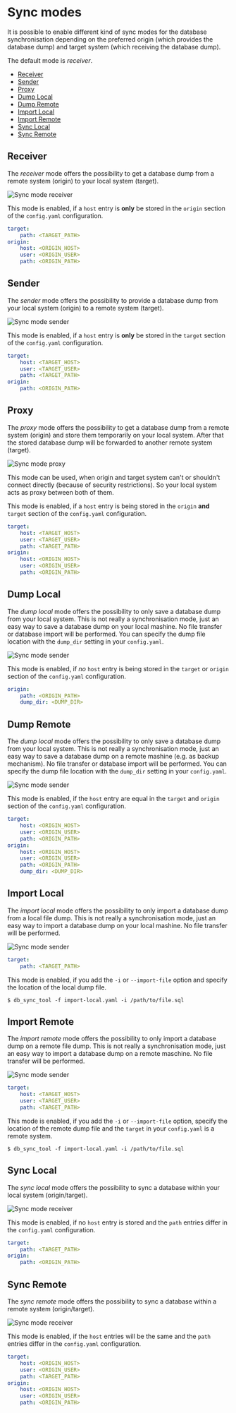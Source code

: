 # Sync modes

It is possible to enable different kind of sync modes for the database synchronisation depending on the preferred origin (which provides the database dump) and target system (which receiving the database dump). 

The default mode is _receiver_. 

- [Receiver](#sm-receiver)
- [Sender](#sm-sender)
- [Proxy](#sm-proxy)
- [Dump Local](#sm-dump-local)
- [Dump Remote](#sm-dump-remote)
- [Import Local](#sm-import-local)
- [Import Remote](#sm-import-remote)
- [Sync Local](#sm-sync-local)
- [Sync Remote](#sm-sync-remote)

<a name="sm-receiver"></a>
## Receiver

The _receiver_ mode offers the possibility to get a database dump from a remote system (origin) to your local system (target). 

![Sync mode receiver](images/sm-receiver.png)

This mode is enabled, if a `host` entry is __only__ be stored in the `origin` section of the `config.yaml` configuration.

```yaml
target:
    path: <TARGET_PATH>
origin:
    host: <ORIGIN_HOST>
    user: <ORIGIN_USER>
    path: <ORIGIN_PATH>
```

<a name="sm-sender"></a>
## Sender

The _sender_ mode offers the possibility to provide a database dump from your local system (origin) to a remote system (target). 

![Sync mode sender](images/sm-sender.png)

This mode is enabled, if a `host` entry is __only__ be stored in the `target` section of the `config.yaml` configuration.

```yaml
target:
    host: <TARGET_HOST>
    user: <TARGET_USER>
    path: <TARGET_PATH>
origin:
    path: <ORIGIN_PATH>
```

<a name="sm-proxy"></a>
## Proxy

The _proxy_ mode offers the possibility to get a database dump from a remote system (origin) and store them temporarily on your local system. After that the stored database dump will be forwarded to another remote system (target).

![Sync mode proxy](images/sm-proxy.png)

This mode can be used, when origin and target system can't or shouldn't connect directly (because of security restrictions). So your local system acts as proxy between both of them.  

This mode is enabled, if a `host` entry is being stored in the `origin` __and__ `target` section of the `config.yaml` configuration.

```yaml
target:
    host: <TARGET_HOST>
    user: <TARGET_USER>
    path: <TARGET_PATH>
origin:
    host: <ORIGIN_HOST>
    user: <ORIGIN_USER>
    path: <ORIGIN_PATH>
```

<a name="sm-dump-local"></a>
## Dump Local

The _dump local_ mode offers the possibility to only save a database dump from your local system. This is not really a synchronisation mode, just an easy way to save a database dump on your local mashine. No file transfer or database import will be performed. You can specify the dump file location with the `dump_dir` setting in your `config.yaml`.

![Sync mode sender](images/sm-dump-local.png)

This mode is enabled, if _no_ `host` entry is being stored in the `target` or `origin` section of the `config.yaml` configuration.

```yaml
origin:
    path: <ORIGIN_PATH>
    dump_dir: <DUMP_DIR>
```

<a name="sm-dump-remote"></a>
## Dump Remote

The _dump local_ mode offers the possibility to only save a database dump from your local system. This is not really a synchronisation mode, just an easy way to save a database dump on a remote mashine (e.g. as backup mechanism). No file transfer or database import will be performed. You can specify the dump file location with the `dump_dir` setting in your `config.yaml`.

![Sync mode sender](images/sm-dump-remote.png)

This mode is enabled, if the `host` entry are equal in the `target` and `origin` section of the `config.yaml` configuration.

```yaml
target:
    host: <ORIGIN_HOST>
    user: <ORIGIN_USER>
    path: <ORIGIN_PATH>
origin:
    host: <ORIGIN_HOST>
    user: <ORIGIN_USER>
    path: <ORIGIN_PATH>
    dump_dir: <DUMP_DIR>
```

<a name="sm-import-local"></a>
## Import Local

The _import local_ mode offers the possibility to only import a database dump from a local file dump. This is not really a synchronisation mode, just an easy way to import a database dump on your local mashine. No file transfer will be performed.

![Sync mode sender](images/sm-dump-local.png)

```yaml
target:
    path: <TARGET_PATH>
```

This mode is enabled, if you add the `-i` or `--import-file` option and specify the location of the local dump file.

```shell
$ db_sync_tool -f import-local.yaml -i /path/to/file.sql
```

<a name="sm-import-remote"></a>
## Import Remote

The _import remote_ mode offers the possibility to only import a database dump on a remote file dump. This is not really a synchronisation mode, just an easy way to import a database dump on a remote maschine. No file transfer will be performed.

![Sync mode sender](images/sm-dump-remote.png)
```yaml
target:
    host: <TARGET_HOST>
    user: <TARGET_USER>
    path: <TARGET_PATH>
```

This mode is enabled, if you add the `-i` or `--import-file` option, specify the location of the remote dump file and the `target` in your `config.yaml` is a remote system.

```shell
$ db_sync_tool -f import-local.yaml -i /path/to/file.sql
```

<a name="sm-sync-local"></a>
## Sync Local

The _sync local_ mode offers the possibility to sync a database within your local system (origin/target). 

![Sync mode receiver](images/sm-sync-local.png)

This mode is enabled, if no `host` entry is stored and the `path` entries differ in the `config.yaml` configuration.

```yaml
target:
    path: <TARGET_PATH>
origin:
    path: <ORIGIN_PATH>
```

<a name="sm-sync-remote"></a>
## Sync Remote

The _sync remote_ mode offers the possibility to sync a database within a remote system (origin/target). 

![Sync mode receiver](images/sm-sync-remote.png)

This mode is enabled, if the `host` entries will be the same and the `path` entries differ in the `config.yaml` configuration.

```yaml
target:
    host: <ORIGIN_HOST>
    user: <ORIGIN_USER>
    path: <TARGET_PATH>
origin:
    host: <ORIGIN_HOST>
    user: <ORIGIN_USER>
    path: <ORIGIN_PATH>
```